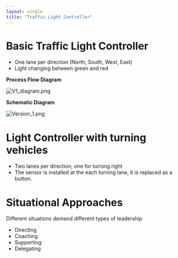 ```yaml
---
layout: single
title: "Traffic Light Controller"
---
```


# Basic Traffic Light Controller
* One lane per direction (North, South, West, East)
* Light changing between green and red

**Process Flow Diagram**

![V1_diagram.png](https://drive.google.com/uc?export=view&id=1HmoWFZwr9yoZvdKHjltt5R2LR8rU47Js)

**Schematic Diagram**

![Version_1.png](https://drive.google.com/uc?export=view&id=1CTmnuDppRUnUb-RHo-OHUkcG4af1gIU4)

# Light Controller with turning vehicles
* Two lanes per direction, one for turning right
* The sensor is installed at the each turning lane, it is replaced as a button.

# Situational Approaches
Different situations demand different types of leadership
* Directing
* Coaching
* Supporting
* Delegating 

